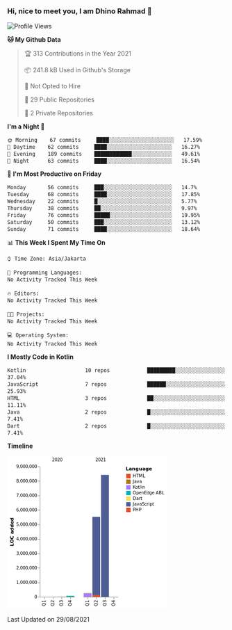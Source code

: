 ### Hi, nice to meet you, I am Dhino Rahmad 👋
<!--START_SECTION:waka-->
![Profile Views](http://img.shields.io/badge/Profile%20Views-193-blue)

**🐱 My Github Data** 

> 🏆 313 Contributions in the Year 2021
 > 
> 📦 241.8 kB Used in Github's Storage 
 > 
> 🚫 Not Opted to Hire
 > 
> 📜 29 Public Repositories 
 > 
> 🔑 2 Private Repositories  
 > 
**I'm a Night 🦉** 

```text
🌞 Morning    67 commits     ████░░░░░░░░░░░░░░░░░░░░░   17.59% 
🌆 Daytime    62 commits     ████░░░░░░░░░░░░░░░░░░░░░   16.27% 
🌃 Evening    189 commits    ████████████░░░░░░░░░░░░░   49.61% 
🌙 Night      63 commits     ████░░░░░░░░░░░░░░░░░░░░░   16.54%

```
📅 **I'm Most Productive on Friday** 

```text
Monday       56 commits     ███░░░░░░░░░░░░░░░░░░░░░░   14.7% 
Tuesday      68 commits     ████░░░░░░░░░░░░░░░░░░░░░   17.85% 
Wednesday    22 commits     █░░░░░░░░░░░░░░░░░░░░░░░░   5.77% 
Thursday     38 commits     ██░░░░░░░░░░░░░░░░░░░░░░░   9.97% 
Friday       76 commits     █████░░░░░░░░░░░░░░░░░░░░   19.95% 
Saturday     50 commits     ███░░░░░░░░░░░░░░░░░░░░░░   13.12% 
Sunday       71 commits     ████░░░░░░░░░░░░░░░░░░░░░   18.64%

```


📊 **This Week I Spent My Time On** 

```text
⌚︎ Time Zone: Asia/Jakarta

💬 Programming Languages: 
No Activity Tracked This Week

🔥 Editors: 
No Activity Tracked This Week

🐱‍💻 Projects: 
No Activity Tracked This Week

💻 Operating System: 
No Activity Tracked This Week

```

**I Mostly Code in Kotlin** 

```text
Kotlin                   10 repos            █████████░░░░░░░░░░░░░░░░   37.04% 
JavaScript               7 repos             ██████░░░░░░░░░░░░░░░░░░░   25.93% 
HTML                     3 repos             ██░░░░░░░░░░░░░░░░░░░░░░░   11.11% 
Java                     2 repos             █░░░░░░░░░░░░░░░░░░░░░░░░   7.41% 
Dart                     2 repos             █░░░░░░░░░░░░░░░░░░░░░░░░   7.41%

```


**Timeline**

![Chart not found](https://raw.githubusercontent.com/Dhino12/Dhino12/master/charts/bar_graph.png) 


 Last Updated on 29/08/2021
<!--END_SECTION:waka-->
 
